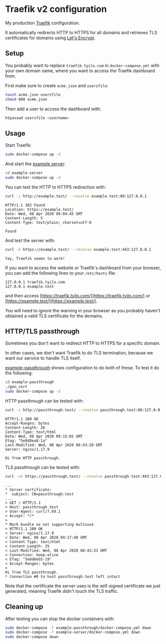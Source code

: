 # Traefik v2 configuration

My production [Traefik](https://containo.us/traefik/) configuration.

It automatically redirects HTTP to HTTPS for all domains and retrieves TLS certificates for domains using [Let's Encrypt](https://letsencrypt.org/).

## Setup

You probably want to replace `traefik.tyilo.com` in `docker-compose.yml` with your own domain name, where you want to access the Traefik dashboard from.

First make sure to create `acme.json` and `usersfile`:

```sh
touch acme.json usersfile
chmod 600 acme.json
```

Then add a user to access the dashboard with:

```sh
htpasswd usersfile <username>
```

## Usage

Start Traefik:

```sh
sudo docker-compose up -d
```

And start the [example server](example-server):

```sh
cd example-server
sudo docker-compose up -d
```

You can test the HTTP to HTTPS redirection with:

```sh
curl -i http://example.test/ --resolve example.test:80:127.0.0.1
```

```
HTTP/1.1 302 Found
Location: https://example.test/
Date: Wed, 08 Apr 2020 09:04:45 GMT
Content-Length: 5
Content-Type: text/plain; charset=utf-8

Found
```

And test the server with:

```sh
curl -k https://example.test/ --resolve example.test:443:127.0.0.1
```

```
Yay, Traefik seems to work!
```

If you want to access the website or Traefik's dashboard from your browser, you can add the following lines to your `/etc/hosts` file:

```
127.0.0.1 traefik.tyilo.com
127.0.0.1 example.test
```

and then access [https://traefik.tyilo.com/](https://traefik.tyilo.com/) or [https://example.test/](https://example.test/).

You will need to ignore the warning in your browser as you probably haven't obtained a valid TLS certificate for the domains.


## HTTP/TLS passthrough

Sometimes you don't want to redirect HTTP to HTTPS for a specific domain.

In other cases, we don't want Traefik to do TLS termination, because we want our service to handle TLS itself.

[example-passthrough](example-passthrough) shows configuration to do both of these.
To test it do the following:

```sh
cd example-passthrough
./gen_cert
sudo docker-compose up -d
```


HTTP passthrough can be tested with:

```sh
curl -i http://passthrough.test/ --resolve passthrough.test:80:127.0.0.1
```

```
HTTP/1.1 200 OK
Accept-Ranges: bytes
Content-Length: 26
Content-Type: text/html
Date: Wed, 08 Apr 2020 09:15:02 GMT
Etag: "5e8d8ea8-1a"
Last-Modified: Wed, 08 Apr 2020 08:43:20 GMT
Server: nginx/1.17.9

Hi from HTTP passthrough.
```

TLS passthrough can be tested with:

```sh
curl -vk https://passthrough.test/ --resolve passthrough.test:443:127.0.0.1
```

```
...
* Server certificate:
*  subject: CN=passthrough.test
...
> GET / HTTP/1.1
> Host: passthrough.test
> User-Agent: curl/7.69.1
> Accept: */*
>
* Mark bundle as not supporting multiuse
< HTTP/1.1 200 OK
< Server: nginx/1.17.9
< Date: Wed, 08 Apr 2020 09:17:48 GMT
< Content-Type: text/html
< Content-Length: 25
< Last-Modified: Wed, 08 Apr 2020 08:43:33 GMT
< Connection: keep-alive
< ETag: "5e8d8eb5-19"
< Accept-Ranges: bytes
<
Hi from TLS passthrough.
* Connection #0 to host passthrough.test left intact
```

Note that the certificate the server uses is the self-signed certificate we just generated,
meaning Traefik didn't touch the TLS traffic.


## Cleaning up

After testing you can stop the docker containers with:

```sh
sudo docker-compose -f example-passthrough/docker-compose.yml down
sudo docker-compose -f example-server/docker-compose.yml down
sudo docker-compose down
```
